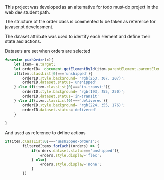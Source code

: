 This project was developed as an alternative for todo must-do project in the web dev student path. 

The structure of the order class is commented to be taken as reference for javascript development. 

The dataset attribute was used to identify each element and define their state and actions. 

Datasets are set when orders are selected
```javascript
function pickOrder(e){
    let item= e.target;
    let orderID=  document.getElementById(item.parentElement.parentElement.id)
    if(item.classList[0]==='unshipped'){
        orderID.style.background= 'rgb(253, 207, 207)';
        orderID.dataset.status='unshipped'
    } else if(item.classList[0]==='in-transit'){
        orderID.style.background= 'rgb(193, 255, 250)';
        orderID.dataset.status='in-transit'
    } else if(item.classList[0]==='delivered'){
        orderID.style.background= 'rgb(224, 255, 176)';
        orderID.dataset.status='delivered'
    }
    
}
```

And used as reference to define actions
```javascript
if(item.classList[0]==='unshipped-orders'){
        filteredItems.forEach((orders) => {
            if(orders.dataset.status==='unshipped'){
                orders.style.display='flex';
            } else{
                orders.style.display='none';
            }
        })
```